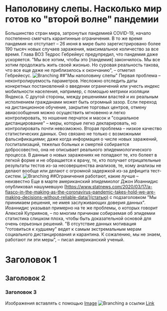 # Наполовину слепы. Насколько мир готов ко "второй волне" пандемии
Большинство стран мира, затронутых пандемией COVID-19, начало постепенно смягчать карантинные ограничения. В то же время пандемия не отступает –
26 июня в мире было зарегистрировано более 190 тысяч новых случаев заражения, максимальное количество за все время. Глава ВОЗ Тедрос Гебрейеус предупредил, что пандемия даже ускоряется. "Мы все хотим, чтобы это [пандемия] закончилось. Мы все хотим продолжать жить своей жизнью. Но суровая реальность такова, что все еще даже не приблизилось к окончанию", – отметил Гебрейесус. 
![Branching](https://gdb.rferl.org/F82EBC61-C2D9-4C54-8B68-62A6AD8E7ED8_w1023_r1_s.jpg)
##"Мы наполовину слепы"
Первая проблема – неконтролируемость параметров. Несложно отследить даты конкретных постановлений о введении ограничений или учесть индекс мобильности населения, например, с помощью метрики изоляции Яндекса. С другой стороны, между решениями властей и их реальным исполнением гражданами может быть огромный зазор. Если переход на дистанционное обучение, закрытие торговых центров, отмену авиасообщения можно осуществить мгновенно и легко контролировать, то ношение перчаток и масок и "социальное дистанцирование" – меры, которые легко декларировать, но контролировать почти невозможно.
Вторая проблема – низкое качество статистических данных. Оно связано не только с возможными фальсификациями; даже когда информация о числе новых заражений, госпитализаций, тяжелых больных и смертей собирается добросовестно, она не описывает реального эпидемиологического процесса. В данные о новых заражениях не попадают те, кто болеет в легкой форме и не обращается к врачу, те, кто получает отрицательные результаты тестов из-за несовершенства анализов, те, кому анализы не делают вообще или делают с огромной задержкой из-за дефицита тест-систем.
![Branching](https://gdb.rferl.org/251F3B64-56C3-4268-ABF0-39E7C8A50364_w650_r0_s.jpg)
##Ограничения работают, какие лучше – неизвестно
Еще в марте американский эпидемиолог Джон Иоаннидис опубликовал нашумевшую [https://www.statnews.com/2020/03/17/a-fiasco-in-the-making-as-the-coronavirus-pandemic-takes-hold-we-are-making-decisions-without-reliable-data/](статью) с подзаголовком "Мы принимаем решения, не имея заслуживающих доверия данных". Иоаннидис указывал примерно на те же проблемы, о которых говорит Алексей Куприянов, – по многим причинам собираемая об эпидемии статистика слишком плоха, чтобы быть доказательной основой для очень серьезных решений. "В отсутствие данных мотивация "готовиться к худшему" ведет к самым экстремальным мерам социального дистанцирования и карантина. К сожалению, мы не знаем, работают ли эти меры", – писал американский ученый.



# Заголовок 1
## Заголовок 2
### Заголовок 3

Изображения вставлять с помощью
[Image](src)
![Branching](templimg.jpg)
а ссылки
[Link](url)
